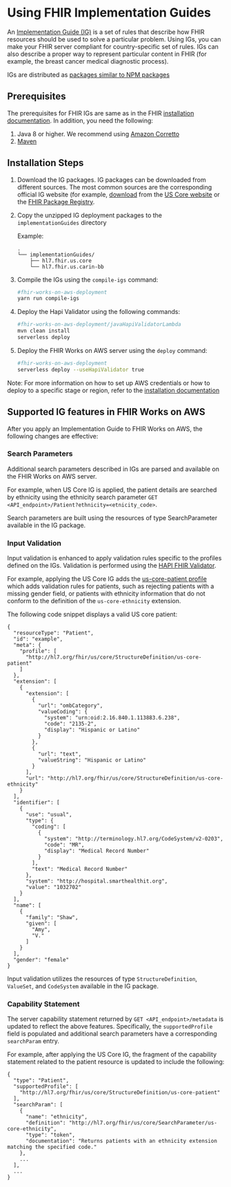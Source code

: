 # Using FHIR Implementation Guides

An [Implementation Guide (IG)](https://www.hl7.org/fhir/implementationguide.html) is a set of rules that describe how FHIR resources should be used to solve a particular problem. Using IGs, you can make your FHIR server compliant for country-specific set of rules. IGs can also describe a proper way to represent particular content in FHIR (for example, the breast cancer medical diagnostic process).

IGs are distributed as [packages similar to NPM packages](https://confluence.hl7.org/display/FHIR/NPM+Package+Specification)

## Prerequisites

The prerequisites for FHIR IGs are same as in the FHIR [installation documentation](INSTALL.md). In addition, you need the following: 

1. Java 8 or higher. We recommend using [Amazon Corretto](https://aws.amazon.com/corretto/)
2. [Maven](https://maven.apache.org/install.html)

## Installation Steps

1. Download the IG packages. IG packages can be downloaded from different sources. The most common sources are the corresponding official IG website (for example, [download](https://www.hl7.org/fhir/us/core/package.tgz) from the [US Core website](https://www.hl7.org/fhir/us/core/downloads.html) or the [FHIR Package Registry](https://registry.fhir.org/).
   
1. Copy the unzipped IG deployment packages to the `implementationGuides` directory
    
    Example:
    ```
    .
    └── implementationGuides/
        ├── hl7.fhir.us.core
        └── hl7.fhir.us.carin-bb
    ```

1. Compile the IGs using the `compile-igs` command:
    ```bash
    #fhir-works-on-aws-deployment
    yarn run compile-igs
    ```
1. Deploy the Hapi Validator using the following commands:
    ```bash
    #fhir-works-on-aws-deployment/javaHapiValidatorLambda
    mvn clean install
    serverless deploy

    ```
1. Deploy the FHIR Works on AWS server using the `deploy` command: 
    ```bash
    #fhir-works-on-aws-deployment
    serverless deploy --useHapiValidator true
    ```

Note: For more information on how to set up AWS credentials or how to deploy to a specific stage or region, refer to the [installation documentation](INSTALL.md#manual-installation)

## Supported IG features in FHIR Works on AWS

After you apply an Implementation Guide to FHIR Works on AWS, the following changes are effective: 

### Search Parameters

Additional search parameters described in IGs are parsed and available on the FHIR Works on AWS server.

For example, when US Core IG is applied, the patient details are searched by ethnicity using the ethnicity search parameter `GET <API_endpoint>/Patient?ethnicity=<etnicity_code>`.

Search parameters are built using the resources of type SearchParameter available in the IG package.

### Input Validation

Input validation is enhanced to apply validation rules specific to the profiles defined on the IGs. Validation is performed using the  [HAPI FHIR Validator](https://hapifhir.io/).

For example, applying the US Core IG adds the [us-core-patient profile](https://www.hl7.org/fhir/us/core/StructureDefinition-us-core-patient.html) which adds validation rules for patients, such as rejecting patients with a missing gender field, or patients with ethnicity information that do not conform to the definition of the `us-core-ethnicity` extension.

The following code snippet displays a valid US core patient:

```
{
  "resourceType": "Patient",
  "id": "example",
  "meta": {
    "profile": [
      "http://hl7.org/fhir/us/core/StructureDefinition/us-core-patient"
    ]
  },
  "extension": [
    {
      "extension": [
        {
          "url": "ombCategory",
          "valueCoding": {
            "system": "urn:oid:2.16.840.1.113883.6.238",
            "code": "2135-2",
            "display": "Hispanic or Latino"
          }
        },
        {
          "url": "text",
          "valueString": "Hispanic or Latino"
        }
      ],
      "url": "http://hl7.org/fhir/us/core/StructureDefinition/us-core-ethnicity"
    }
  ],
  "identifier": [
    {
      "use": "usual",
      "type": {
        "coding": [
          {
            "system": "http://terminology.hl7.org/CodeSystem/v2-0203",
            "code": "MR",
            "display": "Medical Record Number"
          }
        ],
        "text": "Medical Record Number"
      },
      "system": "http://hospital.smarthealthit.org",
      "value": "1032702"
    }
  ],
  "name": [
    {
      "family": "Shaw",
      "given": [
        "Amy",
        "V."
      ]
    }
  ],
  "gender": "female"
}
```

Input validation utilizes the resources of type `StructureDefinition`, `ValueSet`, and `CodeSystem` available in the IG package.

### Capability Statement

The server capability statement returned by `GET <API_endpoint>/metadata` is updated to reflect the above features. Specifically, the `supportedProfile` field is populated and additional search parameters have a corresponding `searchParam` entry.

For example, after applying the US Core IG, the fragment of the capability statement related to the patient resource is updated to include the following:
```
{
  "type": "Patient",
  "supportedProfile": [
    "http://hl7.org/fhir/us/core/StructureDefinition/us-core-patient"
  ],
  "searchParam": [
    {
      "name": "ethnicity",
      "definition": "http://hl7.org/fhir/us/core/SearchParameter/us-core-ethnicity",
      "type": "token",
      "documentation": "Returns patients with an ethnicity extension matching the specified code."
    },
    ...
  ],
  ...
}
```
